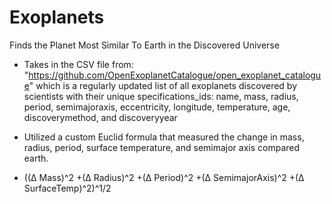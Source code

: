 # Exoplanets
Finds the Planet Most Similar To Earth in the Discovered Universe

- Takes in the CSV file from: "https://github.com/OpenExoplanetCatalogue/open_exoplanet_catalogue" which is a regularly updated list
  of all exoplanets discovered by scientists with their unique specifications_ids: name, mass, radius, period, semimajoraxis, eccentricity, 
  longitude, temperature, age, discoverymethod, and discoveryyear
  
- Utilized a custom Euclid formula that measured the change in mass, radius, period, surface temperature, and semimajor axis compared
  earth.
- ((Δ Mass)^2 +(Δ Radius)^2 +(Δ Period)^2 +(Δ SemimajorAxis)^2 +(Δ SurfaceTemp)^2)^1/2


